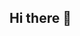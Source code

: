 ## Hi there 👋

<!--
**j-winko/j-winko** is a ✨ _special_ ✨ repository because its `README.md` (this file) appears on your GitHub profile.

Here are some ideas to get you started:

- 🔭 I’m currently working on projects utilizing Python and SQL for data anlysis in the financial crime and AML space.
- 🌱 I’m currently learning how to conduct data analysis using Python and SQL.
- 👯 I’m looking to collaborate on any open source projects related to KYC/EDD, AML, financial crime prevention, fraud, etc.
- 🤔 I’m looking for help with finding resources to learn Python and SQL.
- 💬 Ask me about my current projects. I'm currently developing a KYC Analyst Dashboard and a training platform for learning different financial crime scenarios.
- 📫 How to reach me: github message or by LinkedIn: https://www.linkedin.com/in/jnwinko/. 
-->

